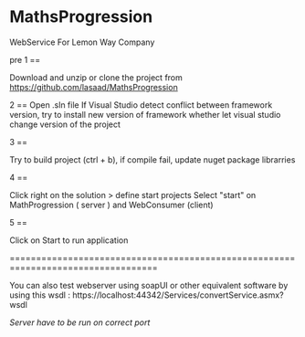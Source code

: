 # MathsProgression
WebService For Lemon Way Company

pre
1 ==

Download and unzip or clone the project from https://github.com/lasaad/MathsProgression

2 ==
Open  .sln file 
If Visual Studio detect conflict between framework version, try to install new version of framework whether let visual studio change version of the project

3 == 	

Try to build project (ctrl + b), if compile fail, update nuget package librarries

4 == 

Click right on the solution > define start projects
Select "start" on MathProgression ( server ) and WebConsumer (client)

5 == 

Click on Start to run application

==================================================================================


You can also test webserver using soapUI or other equivalent software by using this wsdl : https://localhost:44342/Services/convertService.asmx?wsdl

*Server have to be run on correct port*